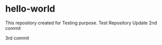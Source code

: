 # hello-world

This repository created for Testing purpose.
Test Repository
Update
2nd commit

3rd commit
